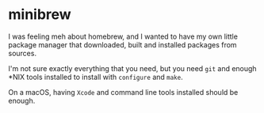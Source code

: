 minibrew
========

I was feeling meh about homebrew, and I wanted to
have my own little package manager that downloaded, built
and installed packages from sources.

I'm not sure exactly everything that you need, but
you need `git` and enough *NIX tools installed to install
with `configure` and `make`.

On a macOS, having `Xcode` and command line tools installed
should be enough.

